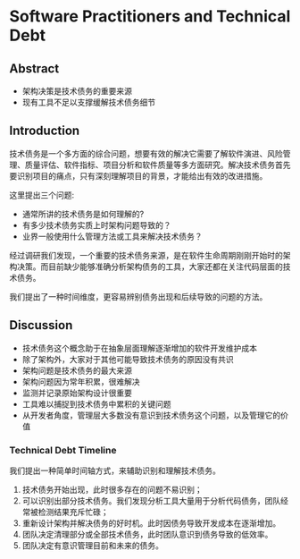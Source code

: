 # Software Practitioners and Technical Debt
## Abstract
- 架构决策是技术债务的重要来源
- 现有工具不足以支撑缓解技术债务细节

## Introduction
技术债务是一个多方面的综合问题，想要有效的解决它需要了解软件演进、风险管理、质量评估、软件指标、项目分析和软件质量等多方面研究。解决技术债务首先要识别项目的痛点，只有深刻理解项目的背景，才能给出有效的改进措施。

这里提出三个问题:
- 通常所讲的技术债务是如何理解的?
- 有多少技术债务实质上时架构问题导致的？
- 业界一般使用什么管理方法或工具来解决技术债务？

经过调研我们发现，一个重要的技术债务来源，是在软件生命周期刚刚开始时的架构决策。而目前缺少能够准确分析架构债务的工具，大家还都在关注代码层面的技术债务。

我们提出了一种时间维度，更容易辨别债务出现和后续导致的问题的方法。

## Discussion
- 技术债务这个概念助于在抽象层面理解逐渐增加的软件开发维护成本
- 除了架构外，大家对于其他可能导致技术债务的原因没有共识
- 架构问题是技术债务的最大来源
- 架构问题因为常年积累，很难解决
- 监测并记录原始架构设计很重要
- 工具难以捕捉到技术债务中累积的关键问题
- 从开发者角度，管理层大多数没有意识到技术债务这个问题，以及管理它的价值

### Technical Debt Timeline
我们提出一种简单时间轴方式，来辅助识别和理解技术债务。

1. 技术债务开始出现，此时很多存在的问题不易识别；
2. 可以识别出部分技术债务。我们发现分析工具大量用于分析代码债务，团队经常被检测结果充斥忙碌；
3. 重新设计架构并解决债务的好时机。此时因债务导致开发成本在逐渐增加。
4. 团队决定清理部分或全部技术债务，此时团队意识到债务导致的低效率。
5. 团队决定有意识管理目前和未来的债务。